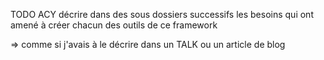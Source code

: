 TODO ACY décrire dans des sous dossiers successifs les besoins qui ont amené à créer chacun des outils de ce framework

=> comme si j'avais à le décrire dans un TALK ou un article de blog